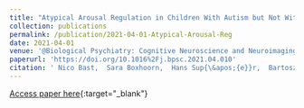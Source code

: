 ```yaml
---
title: "Atypical Arousal Regulation in Children With Autism but Not With Attention-Deficit/Hyperactivity Disorder as Indicated by Pupillometric Measures of Locus Coeruleus Activity"
collection: publications
permalink: /publication/2021-04-01-Atypical-Arousal-Reg
date: 2021-04-01
venue: '@Biological Psychiatry: Cognitive Neuroscience and Neuroimaging'
paperurl: 'https://doi.org/10.1016%2Fj.bpsc.2021.04.010'
citation: ' Nico Bast,  Sara Boxhoorn,  Hans Sup{\&apos;{e}}r,  Bartosz Helfer,  Leonie Polzer,  Christoph Klein,  Hannah Cholemkery,  Christine Freitag, &quot;Atypical Arousal Regulation in Children With Autism but Not With Attention-Deficit/Hyperactivity Disorder as Indicated by Pupillometric Measures of Locus Coeruleus Activity.&quot; @Biological Psychiatry: Cognitive Neuroscience and Neuroimaging, 2021.'
---
```

[Access paper here](https://doi.org/10.1016%2Fj.bpsc.2021.04.010){:target="_blank"}
